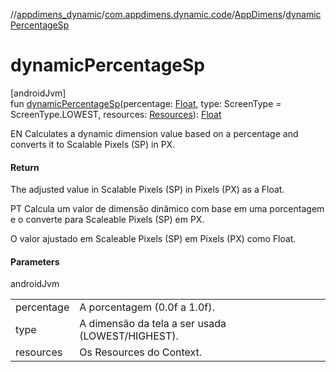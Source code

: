 //[appdimens_dynamic](../../../index.md)/[com.appdimens.dynamic.code](../index.md)/[AppDimens](index.md)/[dynamicPercentageSp](dynamic-percentage-sp.md)

# dynamicPercentageSp

[androidJvm]\
fun [dynamicPercentageSp](dynamic-percentage-sp.md)(percentage: [Float](https://kotlinlang.org/api/core/kotlin-stdlib/kotlin/-float/index.html), type: ScreenType = ScreenType.LOWEST, resources: [Resources](https://developer.android.com/reference/kotlin/android/content/res/Resources.html)): [Float](https://kotlinlang.org/api/core/kotlin-stdlib/kotlin/-float/index.html)

EN Calculates a dynamic dimension value based on a percentage and converts it to Scalable Pixels (SP) in PX.

#### Return

The adjusted value in Scalable Pixels (SP) in Pixels (PX) as a Float.

PT Calcula um valor de dimensão dinâmico com base em uma porcentagem e o converte para Scaleable Pixels (SP) em PX.

O valor ajustado em Scaleable Pixels (SP) em Pixels (PX) como Float.

#### Parameters

androidJvm

| | |
|---|---|
| percentage | A porcentagem (0.0f a 1.0f). |
| type | A dimensão da tela a ser usada (LOWEST/HIGHEST). |
| resources | Os Resources do Context. |
